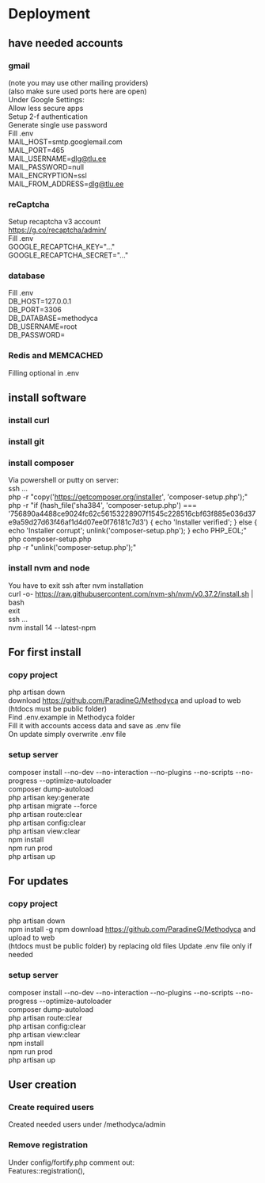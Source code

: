 # Deployment  
  
## have needed accounts  
  
### gmail  
(note you may use other mailing providers)  
(also make sure used ports here are open)  
Under Google Settings:  
Allow less secure apps  
Setup 2-f authentication  
Generate single use password  
Fill .env  
MAIL_HOST=smtp.googlemail.com  
MAIL_PORT=465  
MAIL_USERNAME=dlg@tlu.ee  
MAIL_PASSWORD=null  
MAIL_ENCRYPTION=ssl  
MAIL_FROM_ADDRESS=dlg@tlu.ee  
  
### reCaptcha  
Setup recaptcha v3 account  
https://g.co/recaptcha/admin/  
Fill .env  
GOOGLE_RECAPTCHA_KEY="..."  
GOOGLE_RECAPTCHA_SECRET="..."  

### database  
Fill .env  
DB_HOST=127.0.0.1  
DB_PORT=3306  
DB_DATABASE=methodyca  
DB_USERNAME=root  
DB_PASSWORD=  
  
### Redis and MEMCACHED  
Filling optional in .env  
  
## install software  
### install curl  
  
### install git  
  
### install composer  
Via powershell or putty on server:  
ssh ...  
php -r "copy('https://getcomposer.org/installer', 'composer-setup.php');"  
php -r "if (hash_file('sha384', 'composer-setup.php') === '756890a4488ce9024fc62c56153228907f1545c228516cbf63f885e036d37e9a59d27d63f46af1d4d07ee0f76181c7d3') { echo 'Installer verified'; } else { echo 'Installer corrupt'; unlink('composer-setup.php'); } echo PHP_EOL;"  
php composer-setup.php  
php -r "unlink('composer-setup.php');"  
  
### install nvm and node  
You have to exit ssh after nvm installation  
curl -o- https://raw.githubusercontent.com/nvm-sh/nvm/v0.37.2/install.sh | bash  
exit  
ssh ...  
nvm install 14 --latest-npm  
  
## For first install  
### copy project  
php artisan down  
download https://github.com/ParadineG/Methodyca and upload to web  
(htdocs must be public folder)  
Find .env.example in Methodyca folder  
Fill it with accounts access data and save as .env file  
On update simply overwrite .env file  
  
### setup server  
composer install --no-dev --no-interaction --no-plugins --no-scripts --no-progress --optimize-autoloader  
composer dump-autoload  
php artisan key:generate  
php artisan migrate --force  
php artisan route:clear  
php artisan config:clear  
php artisan view:clear  
npm install  
npm run prod  
php artisan up  

## For updates
### copy project  
php artisan down  
npm install -g npm
download https://github.com/ParadineG/Methodyca and upload to web  
(htdocs must be public folder) by replacing old files
Update .env file only if needed
  
### setup server  
composer install --no-dev --no-interaction --no-plugins --no-scripts --no-progress --optimize-autoloader  
composer dump-autoload  
php artisan route:clear  
php artisan config:clear  
php artisan view:clear  
npm install  
npm run prod  
php artisan up  

## User creation  
### Create required users  
Created needed users under /methodyca/admin  
  
### Remove registration  
Under config/fortify.php comment out:  
Features::registration(),  
